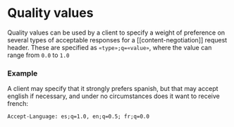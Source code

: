 # Quality values
Quality values can be used by a client to specify a weight of preference on several types of acceptable responses for a [[content-negotiation]] request header. These are specified as `«type»;q=«value»`, where the value can range from `0.0` to `1.0`

### Example
A client may specify that it strongly prefers spanish, but that may accept english if necessary, and under no circumstances does it want to receive french:

`Accept-Language: es;q=1.0, en;q=0.5; fr;q=0.0`
